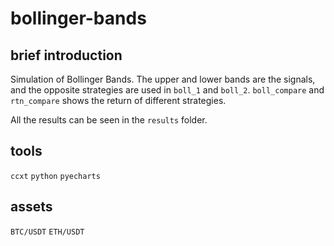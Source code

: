 # bollinger-bands
## brief introduction
Simulation of Bollinger Bands. The upper and lower bands are the signals, and the opposite strategies are used in `boll_1` and `boll_2`. 
`boll_compare` and `rtn_compare` shows the return of different strategies.

All the results can be seen in the `results` folder.
## tools
`ccxt` `python` `pyecharts`
## assets
`BTC/USDT` `ETH/USDT`
